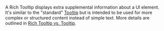 A Rich Tooltip displays extra supplemental information about a UI element. It's similar to the "standard" [Tooltip](/components/tooltip) but is intended to be used for more complex or structured content instead of simple text. More details are outlined in [Rich Tooltip vs. Tooltip](/#rich-tooltip-vs-tooltip).